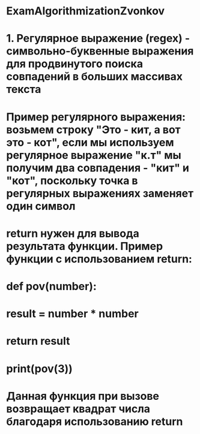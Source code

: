 # ExamAlgorithmizationZvonkov
# 1. Регулярное выражение (regex) - символьно-буквенные выражения для продвинутого поиска совпадений в больших массивах текста
# Пример регулярного выражения: возьмем строку "Это - кит, а вот это - кот", если мы используем регулярное выражение "к.т" мы получим два совпадения - "кит" и "кот", поскольку точка в регулярных выражениях заменяет один символ
# return нужен для вывода результата функции. Пример функции с использованием return:
# def pov(number):
#     result = number * number
#     return result
# print(pov(3))
# Данная функция при вызове возвращает квадрат числа благодаря использованию return
